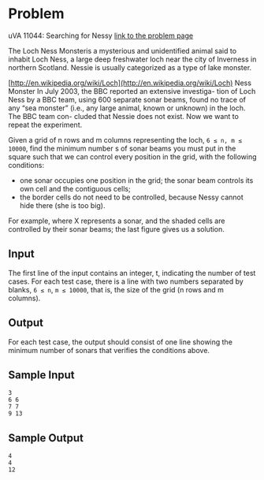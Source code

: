 # Problem
uVA 11044: Searching for Nessy
[link to the problem page](https://uva.onlinejudge.org/index.php?option=com_onlinejudge&Itemid=8&page=show_problem&category=22&problem=1985)

The Loch Ness Monsteris a mysterious and unidentified animal said to inhabit Loch Ness, a large deep freshwater loch near the city of Inverness in northern Scotland. Nessie is usually categorized as a type of lake monster.

[http://en.wikipedia.org/wiki/Loch](http://en.wikipedia.org/wiki/Loch) Ness Monster
In July 2003, the BBC reported an extensive investiga- tion of Loch Ness by a BBC team, using 600 separate sonar beams, found no trace of any “sea monster” (i.e., any large animal, known or unknown) in the loch. The BBC team con- cluded that Nessie does not exist. Now we want to repeat the experiment.

Given a grid of n rows and m columns representing the loch, `6 ≤ n, m ≤ 10000`, find the minimum number s of sonar beams you must put in the square such that we can control every position in the grid, with the following conditions:
* one sonar occupies one position in the grid; the sonar beam controls its own cell and the contiguous cells;
* the border cells do not need to be controlled, because Nessy cannot hide there (she is too big).

For example, where X represents a sonar, and the shaded cells are controlled by their sonar beams; the last figure gives us a solution.

## Input
The first line of the input contains an integer, t, indicating the number of test cases. For each test case, there is a line with two numbers separated by blanks, `6 ≤ n`, `m ≤ 10000`, that is, the size of the grid (n rows and m columns).

## Output
For each test case, the output should consist of one line showing the minimum number of sonars that verifies the conditions above.

## Sample Input
```
3 
6 6
7 7
9 13
```

## Sample Output
```
4
4
12
```